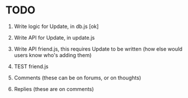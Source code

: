 # TODO

1. Write logic for Update, in db.js [ok]

2. Write API for Update, in update.js

3. Write API friend.js, this requires Update to be written (how else would users know who's adding them)

4. TEST friend.js

5. Comments (these can be on forums, or on thoughts)

6. Replies (these are on comments)